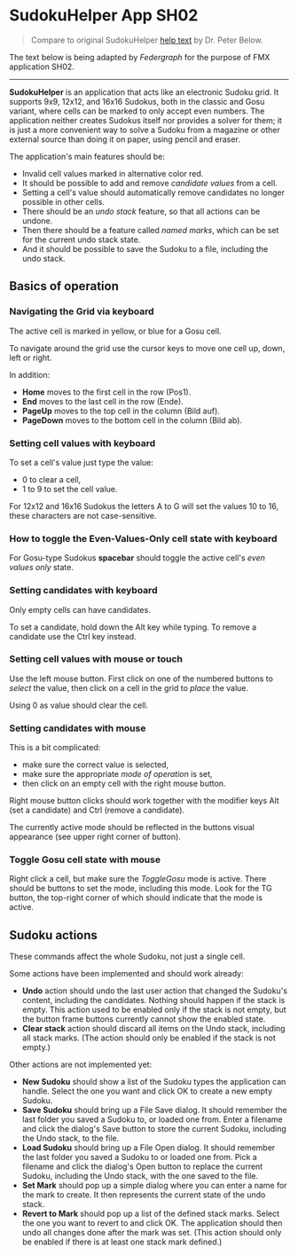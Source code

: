 ﻿# SudokuHelper App SH02

> Compare to original SudokuHelper [help text](../SH01/Helppage.htm) by Dr. Peter Below.

The text below is being adapted by *Federgraph* for the purpose of FMX application SH02.

---

**SudokuHelper** is an application that acts like an electronic Sudoku grid.
It supports 9x9, 12x12, and 16x16 Sudokus, both in the classic and Gosu variant,
where cells can be marked to only accept even numbers.
The application neither creates Sudokus itself nor provides a solver for them;
it is just a more convenient way to solve a Sudoku from a magazine
or other external source than doing it on paper,
using pencil and eraser.

The application's main features should be:
- Invalid cell values marked in alternative color red. 
- It should be possible to add and remove *candidate values* from a cell.
- Setting a cell's value should automatically remove candidates no longer possible in other cells. 
- There should be an *undo stack* feature, so that all actions can be undone. 
- Then there should be a feature called *named marks*, which can be set for the current undo stack state. 
- And it should be possible to save the Sudoku to a file, including the undo stack.

## Basics of operation

### Navigating the Grid via keyboard

The active cell is marked in yellow, or blue for a Gosu cell.

To navigate around the grid use the cursor keys to move one cell up, down, left or right.

In addition:
- **Home** moves to the first cell in the row (Pos1).
- **End** moves to the last cell in the row (Ende).
- **PageUp** moves to the top cell in the column (Bild auf).
- **PageDown** moves to the bottom cell in the column (Bild ab).

### Setting cell values with keyboard

To set a cell's value just type the value:
- 0 to clear a cell,
- 1 to 9 to set the cell value.

For 12x12 and 16x16 Sudokus the letters A to G will set the values 10 to 16,
these characters are not case-sensitive.

### How to toggle the Even-Values-Only cell state with keyboard

For Gosu-type Sudokus **spacebar** should toggle the active cell's *even values only* state. 

### Setting candidates with keyboard

Only empty cells can have candidates.

To set a candidate, hold down the Alt key while typing.
To remove a candidate use the Ctrl key instead.

### Setting cell values with mouse or touch

Use the left mouse button.
First click on one of the numbered buttons to *select* the value,
then click on a cell in the grid to *place* the value.

Using 0 as value should clear the cell.

### Setting candidates with mouse

This is a bit complicated:
- make sure the correct value is selected,
- make sure the appropriate *mode of operation* is set,
- then click on an empty cell with the right mouse button.

Right mouse button clicks should work together with the modifier keys Alt (set a candidate) and Ctrl (remove a candidate).

The currently active mode should be reflected in the buttons visual appearance (see upper right corner of button).

### Toggle Gosu cell state with mouse

Right click a cell, but make sure the *ToggleGosu* mode is active.
There should be buttons to set the mode, including this mode.
Look for the TG button,
the top-right corner of which should indicate that the mode is active.

## Sudoku actions

These commands affect the whole Sudoku, not just a single cell.

Some actions have been implemented and should work already:

- **Undo** action should undo the last user action that changed the Sudoku's content,
including the candidates.
Nothing should happen if the stack is empty.
This action used to be enabled only if the stack is not empty,
but the button frame buttons currently cannot show the enabled state.
- **Clear stack** action should discard all items on the Undo stack,
including all stack marks.
(The action should only be enabled if the stack is not empty.)

Other actions are not implemented yet:

- **New Sudoku** should show a list of the Sudoku types the application can handle.
Select the one you want and click OK to create a new empty Sudoku. 
- **Save Sudoku** should bring up a File Save dialog.
It should remember the last folder you saved a Sudoku to, or loaded one from.
Enter a filename and click the dialog's Save button to store the current Sudoku,
including the Undo stack, to the file. 
- **Load Sudoku** should bring up a File Open dialog.
It should remember the last folder you saved a Sudoku to or loaded one from.
Pick a filename and click the dialog's Open button to replace the current Sudoku,
including the Undo stack, with the one saved to the file. 
- **Set Mark** should pop up a simple dialog where you can enter a name for the mark to create.
It then represents the current state of the undo stack. 
- **Revert to Mark** should pop up a list of the defined stack marks.
Select the one you want to revert to and click OK.
The application should then undo all changes done after the mark was set.
(This action should only be enabled if there is at least one stack mark defined.)